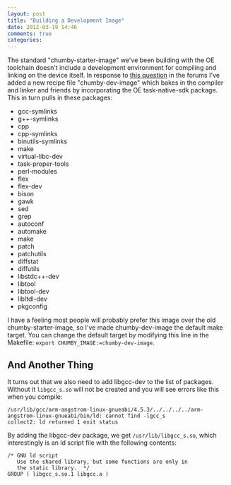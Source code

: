 ```yaml
---
layout: post
title: "Building a Development Image"
date: 2012-03-19 14:46
comments: true
categories: 
---
```


The standard "chumby-starter-image" we've been building with the OE toolchain doesn't include a development environment for compiling and linking on the device itself.  In response to [this question](http://forum.chumby.com/viewtopic.php?pid=41604) in the forums I've added a new recipe file "chumby-dev-image" which bakes in the compiler and linker and friends by incorporating the OE task-native-sdk package.  This in turn pulls in these packages:

 - gcc-symlinks 
 - g++-symlinks 
 - cpp  
 - cpp-symlinks
 - binutils-symlinks 
 - make 
 - virtual-libc-dev
 - task-proper-tools
 - perl-modules
 - flex
 - flex-dev
 - bison
 - gawk
 - sed
 - grep
 - autoconf
 - automake
 - make
 - patch
 - patchutils
 - diffstat
 - diffutils
 - libstdc++-dev 
 - libtool
 - libtool-dev 
 - libltdl-dev 
 - pkgconfig

I have a feeling most people will probably prefer this image over the old chumby-starter-image, so I've made chumby-dev-image the default make target.  You can change the default target by modifying this line in the Makefile: ```export CHUMBY_IMAGE:=chumby-dev-image```.

And Another Thing
-----------------

It turns out that we also need to add libgcc-dev to the list of packages.  Without it ```libgcc_s.so``` will not be created and you will see errors like this when you compile:
```
/usr/lib/gcc/arm-angstrom-linux-gnueabi/4.5.3/../../../../arm-angstrom-linux-gnueabi/bin/ld: cannot find -lgcc_s
collect2: ld returned 1 exit status
```
By adding the libgcc-dev package, we get ```/usr/lib/libgcc_s.so```, which interestingly is an ld script file with the following contents:
```
/* GNU ld script
   Use the shared library, but some functions are only in
   the static library.  */
GROUP ( libgcc_s.so.1 libgcc.a )
```
